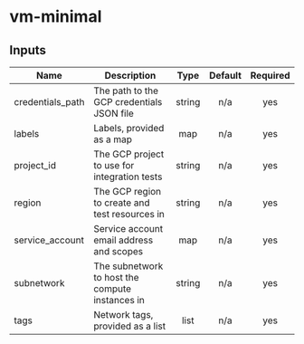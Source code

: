 # vm-minimal

[^]: (autogen_docs_start)

## Inputs

| Name | Description | Type | Default | Required |
|------|-------------|:----:|:-----:|:-----:|
| credentials\_path | The path to the GCP credentials JSON file | string | n/a | yes |
| labels | Labels, provided as a map | map | n/a | yes |
| project\_id | The GCP project to use for integration tests | string | n/a | yes |
| region | The GCP region to create and test resources in | string | n/a | yes |
| service\_account | Service account email address and scopes | map | n/a | yes |
| subnetwork | The subnetwork to host the compute instances in | string | n/a | yes |
| tags | Network tags, provided as a list | list | n/a | yes |

[^]: (autogen_docs_end)